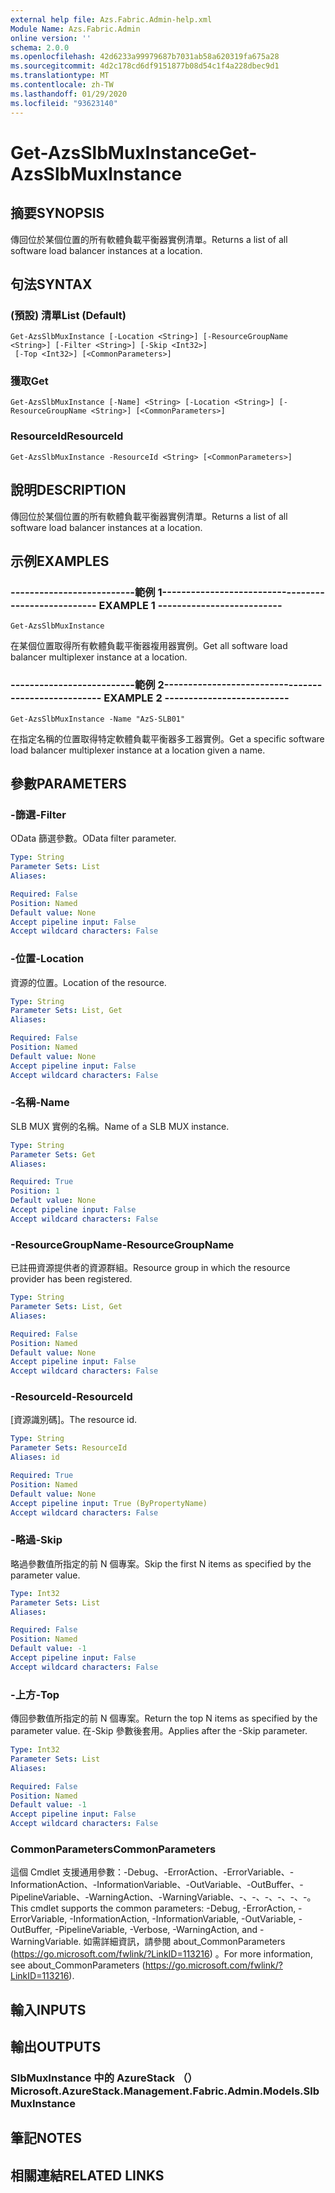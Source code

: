 ```yaml
---
external help file: Azs.Fabric.Admin-help.xml
Module Name: Azs.Fabric.Admin
online version: ''
schema: 2.0.0
ms.openlocfilehash: 42d6233a99979687b7031ab58a620319fa675a28
ms.sourcegitcommit: 4d2c178cd6df9151877b08d54c1f4a228dbec9d1
ms.translationtype: MT
ms.contentlocale: zh-TW
ms.lasthandoff: 01/29/2020
ms.locfileid: "93623140"
---
```

# <span data-ttu-id="8082a-101">Get-AzsSlbMuxInstance</span><span class="sxs-lookup"><span data-stu-id="8082a-101">Get-AzsSlbMuxInstance</span></span>

## <span data-ttu-id="8082a-102">摘要</span><span class="sxs-lookup"><span data-stu-id="8082a-102">SYNOPSIS</span></span>
<span data-ttu-id="8082a-103">傳回位於某個位置的所有軟體負載平衡器實例清單。</span><span class="sxs-lookup"><span data-stu-id="8082a-103">Returns a list of all software load balancer instances at a location.</span></span>

## <span data-ttu-id="8082a-104">句法</span><span class="sxs-lookup"><span data-stu-id="8082a-104">SYNTAX</span></span>

### <span data-ttu-id="8082a-105"> (預設) 清單</span><span class="sxs-lookup"><span data-stu-id="8082a-105">List (Default)</span></span>
```
Get-AzsSlbMuxInstance [-Location <String>] [-ResourceGroupName <String>] [-Filter <String>] [-Skip <Int32>]
 [-Top <Int32>] [<CommonParameters>]
```

### <span data-ttu-id="8082a-106">獲取</span><span class="sxs-lookup"><span data-stu-id="8082a-106">Get</span></span>
```
Get-AzsSlbMuxInstance [-Name] <String> [-Location <String>] [-ResourceGroupName <String>] [<CommonParameters>]
```

### <span data-ttu-id="8082a-107">ResourceId</span><span class="sxs-lookup"><span data-stu-id="8082a-107">ResourceId</span></span>
```
Get-AzsSlbMuxInstance -ResourceId <String> [<CommonParameters>]
```

## <span data-ttu-id="8082a-108">說明</span><span class="sxs-lookup"><span data-stu-id="8082a-108">DESCRIPTION</span></span>
<span data-ttu-id="8082a-109">傳回位於某個位置的所有軟體負載平衡器實例清單。</span><span class="sxs-lookup"><span data-stu-id="8082a-109">Returns a list of all software load balancer instances at a location.</span></span>

## <span data-ttu-id="8082a-110">示例</span><span class="sxs-lookup"><span data-stu-id="8082a-110">EXAMPLES</span></span>

### <span data-ttu-id="8082a-111">--------------------------範例 1--------------------------</span><span class="sxs-lookup"><span data-stu-id="8082a-111">-------------------------- EXAMPLE 1 --------------------------</span></span>
```
Get-AzsSlbMuxInstance
```

<span data-ttu-id="8082a-112">在某個位置取得所有軟體負載平衡器複用器實例。</span><span class="sxs-lookup"><span data-stu-id="8082a-112">Get all software load balancer multiplexer instance at a location.</span></span>

### <span data-ttu-id="8082a-113">--------------------------範例 2--------------------------</span><span class="sxs-lookup"><span data-stu-id="8082a-113">-------------------------- EXAMPLE 2 --------------------------</span></span>
```
Get-AzsSlbMuxInstance -Name "AzS-SLB01"
```

<span data-ttu-id="8082a-114">在指定名稱的位置取得特定軟體負載平衡器多工器實例。</span><span class="sxs-lookup"><span data-stu-id="8082a-114">Get a specific software load balancer multiplexer instance at a location given a name.</span></span>

## <span data-ttu-id="8082a-115">參數</span><span class="sxs-lookup"><span data-stu-id="8082a-115">PARAMETERS</span></span>

### <span data-ttu-id="8082a-116">-篩選</span><span class="sxs-lookup"><span data-stu-id="8082a-116">-Filter</span></span>
<span data-ttu-id="8082a-117">OData 篩選參數。</span><span class="sxs-lookup"><span data-stu-id="8082a-117">OData filter parameter.</span></span>

```yaml
Type: String
Parameter Sets: List
Aliases: 

Required: False
Position: Named
Default value: None
Accept pipeline input: False
Accept wildcard characters: False
```

### <span data-ttu-id="8082a-118">-位置</span><span class="sxs-lookup"><span data-stu-id="8082a-118">-Location</span></span>
<span data-ttu-id="8082a-119">資源的位置。</span><span class="sxs-lookup"><span data-stu-id="8082a-119">Location of the resource.</span></span>

```yaml
Type: String
Parameter Sets: List, Get
Aliases: 

Required: False
Position: Named
Default value: None
Accept pipeline input: False
Accept wildcard characters: False
```

### <span data-ttu-id="8082a-120">-名稱</span><span class="sxs-lookup"><span data-stu-id="8082a-120">-Name</span></span>
<span data-ttu-id="8082a-121">SLB MUX 實例的名稱。</span><span class="sxs-lookup"><span data-stu-id="8082a-121">Name of a SLB MUX instance.</span></span>

```yaml
Type: String
Parameter Sets: Get
Aliases: 

Required: True
Position: 1
Default value: None
Accept pipeline input: False
Accept wildcard characters: False
```

### <span data-ttu-id="8082a-122">-ResourceGroupName</span><span class="sxs-lookup"><span data-stu-id="8082a-122">-ResourceGroupName</span></span>
<span data-ttu-id="8082a-123">已註冊資源提供者的資源群組。</span><span class="sxs-lookup"><span data-stu-id="8082a-123">Resource group in which the resource provider has been registered.</span></span>

```yaml
Type: String
Parameter Sets: List, Get
Aliases: 

Required: False
Position: Named
Default value: None
Accept pipeline input: False
Accept wildcard characters: False
```

### <span data-ttu-id="8082a-124">-ResourceId</span><span class="sxs-lookup"><span data-stu-id="8082a-124">-ResourceId</span></span>
<span data-ttu-id="8082a-125">[資源識別碼]。</span><span class="sxs-lookup"><span data-stu-id="8082a-125">The resource id.</span></span>

```yaml
Type: String
Parameter Sets: ResourceId
Aliases: id

Required: True
Position: Named
Default value: None
Accept pipeline input: True (ByPropertyName)
Accept wildcard characters: False
```

### <span data-ttu-id="8082a-126">-略過</span><span class="sxs-lookup"><span data-stu-id="8082a-126">-Skip</span></span>
<span data-ttu-id="8082a-127">略過參數值所指定的前 N 個專案。</span><span class="sxs-lookup"><span data-stu-id="8082a-127">Skip the first N items as specified by the parameter value.</span></span>

```yaml
Type: Int32
Parameter Sets: List
Aliases: 

Required: False
Position: Named
Default value: -1
Accept pipeline input: False
Accept wildcard characters: False
```

### <span data-ttu-id="8082a-128">-上方</span><span class="sxs-lookup"><span data-stu-id="8082a-128">-Top</span></span>
<span data-ttu-id="8082a-129">傳回參數值所指定的前 N 個專案。</span><span class="sxs-lookup"><span data-stu-id="8082a-129">Return the top N items as specified by the parameter value.</span></span>
<span data-ttu-id="8082a-130">在-Skip 參數後套用。</span><span class="sxs-lookup"><span data-stu-id="8082a-130">Applies after the -Skip parameter.</span></span>

```yaml
Type: Int32
Parameter Sets: List
Aliases: 

Required: False
Position: Named
Default value: -1
Accept pipeline input: False
Accept wildcard characters: False
```

### <span data-ttu-id="8082a-131">CommonParameters</span><span class="sxs-lookup"><span data-stu-id="8082a-131">CommonParameters</span></span>
<span data-ttu-id="8082a-132">這個 Cmdlet 支援通用參數：-Debug、-ErrorAction、-ErrorVariable、-InformationAction、-InformationVariable、-OutVariable、-OutBuffer、-PipelineVariable、-WarningAction、-WarningVariable、-、-、-、-、-、-。</span><span class="sxs-lookup"><span data-stu-id="8082a-132">This cmdlet supports the common parameters: -Debug, -ErrorAction, -ErrorVariable, -InformationAction, -InformationVariable, -OutVariable, -OutBuffer, -PipelineVariable, -Verbose, -WarningAction, and -WarningVariable.</span></span> <span data-ttu-id="8082a-133">如需詳細資訊，請參閱 about_CommonParameters (https://go.microsoft.com/fwlink/?LinkID=113216) 。</span><span class="sxs-lookup"><span data-stu-id="8082a-133">For more information, see about_CommonParameters (https://go.microsoft.com/fwlink/?LinkID=113216).</span></span>

## <span data-ttu-id="8082a-134">輸入</span><span class="sxs-lookup"><span data-stu-id="8082a-134">INPUTS</span></span>

## <span data-ttu-id="8082a-135">輸出</span><span class="sxs-lookup"><span data-stu-id="8082a-135">OUTPUTS</span></span>

### <span data-ttu-id="8082a-136">SlbMuxInstance 中的 AzureStack （）</span><span class="sxs-lookup"><span data-stu-id="8082a-136">Microsoft.AzureStack.Management.Fabric.Admin.Models.SlbMuxInstance</span></span>

## <span data-ttu-id="8082a-137">筆記</span><span class="sxs-lookup"><span data-stu-id="8082a-137">NOTES</span></span>

## <span data-ttu-id="8082a-138">相關連結</span><span class="sxs-lookup"><span data-stu-id="8082a-138">RELATED LINKS</span></span>

